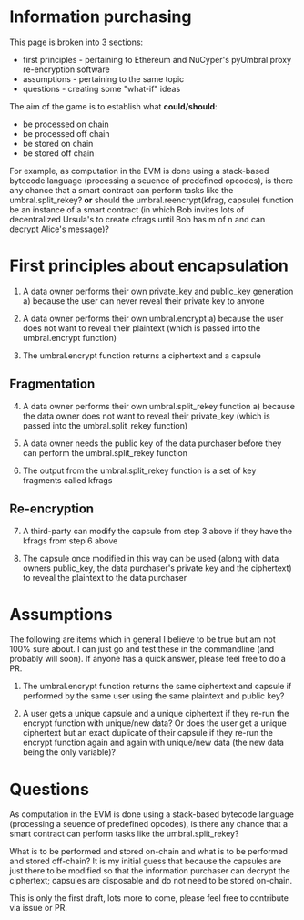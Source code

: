# Information purchasing
This page is broken into 3 sections:
- first principles - pertaining to Ethereum and NuCyper's pyUmbral proxy re-encryption software
- assumptions - pertaining to the same topic
- questions - creating some "what-if" ideas

The aim of the game is to establish what **could/should**:
- be processed on chain
- be processed off chain
- be stored on chain
- be stored off chain

For example, as computation in the EVM is done using a stack-based bytecode language (processing a seuence of predefined opcodes), is there any chance that a smart contract can perform tasks like the umbral.split_rekey? **or**
should the umbral.reencrypt(kfrag, capsule) function be an instance of a smart contract (in which Bob invites lots of decentralized Ursula's to create cfrags until Bob has m of n and can decrypt Alice's message)? 

# First principles about encapsulation

1) A data owner performs their own private_key and public_key generation
    a) because the user can never reveal their private key to anyone
   
2) A data owner performs their own umbral.encrypt
    a) because the user does not want to reveal their plaintext (which is passed into the umbral.encrypt function)
    
3) The umbral.encrypt function returns a ciphertext and a capsule

## Fragmentation

4) A data owner performs their own umbral.split_rekey function
    a) because the data owner does not want to reveal their private_key (which is passed into the umbral.split_rekey function)
    
5) A data owner needs the public key of the data purchaser before they can perform the umbral.split_rekey function

6) The output from the umbral.split_rekey function is a set of key fragments called kfrags

## Re-encryption

7) A third-party can modify the capsule from step 3 above if they have the kfrags from step 6 above

8) The capsule once modified in this way can be used (along with data owners public_key, the data purchaser's private key and the ciphertext) to reveal the plaintext to the data purchaser

# Assumptions

The following are items which in general I believe to be true but am not 100% sure about. I can just go and test these in the commandline (and probably will soon). If anyone has a quick answer, please feel free to do a PR.

1) The umbral.encrypt function returns the same ciphertext and capsule if performed by the same user using the same plaintext and public key?

2) A user gets a unique capsule and a unique ciphertext if they re-run the encrypt function with unique/new data? Or does the user get a unique ciphertext but an exact duplicate of their capsule if they re-run the encrypt function again and again with unique/new data (the new data being the only variable)?

# Questions

As computation in the EVM is done using a stack-based bytecode language (processing a seuence of predefined opcodes), is there any chance that a smart contract can perform tasks like the umbral.split_rekey?

What is to be performed and stored on-chain and what is to be performed and stored off-chain? It is my initial guess that because the capsules are just there to be modified so that the information purchaser can decrypt the ciphertext; capsules are disposable and do not need to be stored on-chain.

This is only the first draft, lots more to come, please feel free to contribute via issue or PR.


